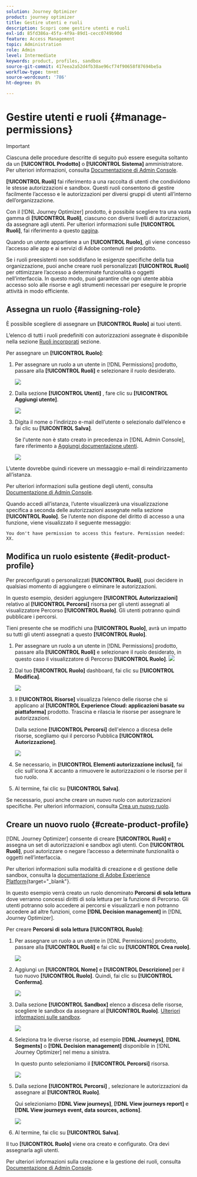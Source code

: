 ```yaml
---
solution: Journey Optimizer
product: journey optimizer
title: Gestire utenti e ruoli
description: Scopri come gestire utenti e ruoli
exl-id: 85fd386a-45fa-4f9a-89d1-cecc0749b90d
feature: Access Management
topic: Administration
role: Admin
level: Intermediate
keywords: product, profiles, sandbox
source-git-commit: 417eea2a52d4fb38ae96cf74f90658f87694be5a
workflow-type: tm+mt
source-wordcount: '786'
ht-degree: 8%

---
```


# Gestire utenti e ruoli {#manage-permissions}

>[!IMPORTANT]
>
> Ciascuna delle procedure descritte di seguito può essere eseguita soltanto da un **[!UICONTROL Prodotto]** o **[!UICONTROL Sistema]** amministratore. Per ulteriori informazioni, consulta [Documentazione di Admin Console](https://helpx.adobe.com/enterprise/admin-guide.html/enterprise/using/admin-roles.ug.html).

**[!UICONTROL Ruoli]** fai riferimento a una raccolta di utenti che condividono le stesse autorizzazioni e sandbox. Questi ruoli consentono di gestire facilmente l’accesso e le autorizzazioni per diversi gruppi di utenti all’interno dell’organizzazione.

Con il [!DNL Journey Optimizer] prodotto, è possibile scegliere tra una vasta gamma di **[!UICONTROL Ruoli]**, ciascuno con diversi livelli di autorizzazioni, da assegnare agli utenti. Per ulteriori informazioni sulle **[!UICONTROL Ruoli]**, fai riferimento a questo [pagina](ootb-product-profiles.md).

Quando un utente appartiene a un **[!UICONTROL Ruolo]**, gli viene concesso l’accesso alle app e ai servizi di Adobe contenuti nel prodotto.

Se i ruoli preesistenti non soddisfano le esigenze specifiche della tua organizzazione, puoi anche creare ruoli personalizzati **[!UICONTROL Ruoli]** per ottimizzare l’accesso a determinate funzionalità o oggetti nell’interfaccia. In questo modo, puoi garantire che ogni utente abbia accesso solo alle risorse e agli strumenti necessari per eseguire le proprie attività in modo efficiente.

## Assegna un ruolo {#assigning-role}

È possibile scegliere di assegnare un **[!UICONTROL Ruolo]** ai tuoi utenti.

L’elenco di tutti i ruoli predefiniti con autorizzazioni assegnate è disponibile nella sezione [Ruoli incorporati](ootb-product-profiles.md) sezione.

Per assegnare un **[!UICONTROL Ruolo]**:

1. Per assegnare un ruolo a un utente in [!DNL Permissions] prodotto, passare alla **[!UICONTROL Ruoli]** e selezionare il ruolo desiderato.

   ![](assets/do-not-localize/access_control_2.png)

1. Dalla sezione **[!UICONTROL Utenti]** , fare clic su **[!UICONTROL Aggiungi utente]**.

   ![](assets/do-not-localize/access_control_3.png)

1. Digita il nome o l’indirizzo e-mail dell’utente o selezionalo dall’elenco e fai clic su **[!UICONTROL Salva]**.

   Se l&#39;utente non è stato creato in precedenza in [!DNL Admin Console], fare riferimento a [Aggiungi documentazione utenti](https://helpx.adobe.com/enterprise/admin-guide.html/enterprise/using/manage-users-individually.ug.html#add-users).

   ![](assets/do-not-localize/access_control_4.png)

L’utente dovrebbe quindi ricevere un messaggio e-mail di reindirizzamento all’istanza.

Per ulteriori informazioni sulla gestione degli utenti, consulta [Documentazione di Admin Console](https://helpx.adobe.com/enterprise/admin-guide.html/enterprise/using/manage-users-individually.ug.html).

Quando accedi all’istanza, l’utente visualizzerà una visualizzazione specifica a seconda delle autorizzazioni assegnate nella sezione **[!UICONTROL Ruolo]**. Se l’utente non dispone del diritto di accesso a una funzione, viene visualizzato il seguente messaggio:

`You don't have permission to access this feature. Permission needed: XX.`

## Modifica un ruolo esistente {#edit-product-profile}

Per preconfigurati o personalizzati **[!UICONTROL Ruoli]**, puoi decidere in qualsiasi momento di aggiungere o eliminare le autorizzazioni.

In questo esempio, desideri aggiungere **[!UICONTROL Autorizzazioni]** relativo al **[!UICONTROL Percorsi]** risorsa per gli utenti assegnati al visualizzatore Percorso **[!UICONTROL Ruolo]**. Gli utenti potranno quindi pubblicare i percorsi.

Tieni presente che se modifichi una **[!UICONTROL Ruolo]**, avrà un impatto su tutti gli utenti assegnati a questo **[!UICONTROL Ruolo]**.

1. Per assegnare un ruolo a un utente in [!DNL Permissions] prodotto, passare alla **[!UICONTROL Ruoli]** e selezionare il ruolo desiderato, in questo caso il visualizzatore di Percorso **[!UICONTROL Ruolo]**.
   ![](assets/do-not-localize/access_control_5.png)

1. Dal tuo **[!UICONTROL Ruolo]** dashboard, fai clic su **[!UICONTROL Modifica]**.

   ![](assets/do-not-localize/access_control_6.png)

1. Il **[!UICONTROL Risorse]** visualizza l’elenco delle risorse che si applicano al **[!UICONTROL Experience Cloud: applicazioni basate su piattaforma]** prodotto. Trascina e rilascia le risorse per assegnare le autorizzazioni.

   Dalla sezione **[!UICONTROL Percorsi]** dell&#39;elenco a discesa delle risorse, scegliamo qui il percorso Pubblica **[!UICONTROL Autorizzazione]**.

   ![](assets/do-not-localize/access_control_14.png)

1. Se necessario, in **[!UICONTROL Elementi autorizzazione inclusi]**, fai clic sull&#39;icona X accanto a rimuovere le autorizzazioni o le risorse per il tuo ruolo.

1. Al termine, fai clic su **[!UICONTROL Salva]**.

Se necessario, puoi anche creare un nuovo ruolo con autorizzazioni specifiche. Per ulteriori informazioni, consulta [Crea un nuovo ruolo](#create-product-profile).

## Creare un nuovo ruolo {#create-product-profile}

[!DNL Journey Optimizer] consente di creare **[!UICONTROL Ruoli]** e assegna un set di autorizzazioni e sandbox agli utenti. Con **[!UICONTROL Ruoli]**, puoi autorizzare o negare l’accesso a determinate funzionalità o oggetti nell’interfaccia.

Per ulteriori informazioni sulla modalità di creazione e di gestione delle sandbox, consulta la [documentazione di Adobe Experience Platform](https://experienceleague.adobe.com/docs/experience-platform/sandbox/ui/user-guide.html?lang=it){target="_blank"}.

In questo esempio verrà creato un ruolo denominato **Percorsi di sola lettura** dove verranno concessi diritti di sola lettura per la funzione di Percorso. Gli utenti potranno solo accedere ai percorsi e visualizzarli e non potranno accedere ad altre funzioni, come **[!DNL  Decision management]** in [!DNL Journey Optimizer].

Per creare **Percorsi di sola lettura** **[!UICONTROL Ruolo]**:

1. Per assegnare un ruolo a un utente in [!DNL Permissions] prodotto, passare alla **[!UICONTROL Ruoli]** e fai clic su **[!UICONTROL Crea ruolo]**.

   ![](assets/do-not-localize/access_control_9.png)

1. Aggiungi un **[!UICONTROL Nome]** e **[!UICONTROL Descrizione]** per il tuo nuovo **[!UICONTROL Ruolo]**. Quindi, fai clic su **[!UICONTROL Conferma]**.

   ![](assets/do-not-localize/access_control_10.png)

1. Dalla sezione **[!UICONTROL Sandbox]** elenco a discesa delle risorse, scegliere le sandbox da assegnare al **[!UICONTROL Ruolo]**. [Ulteriori informazioni sulle sandbox](sandboxes.md).

   ![](assets/do-not-localize/access_control_13.png)

1. Seleziona tra le diverse risorse, ad esempio **[!DNL Journeys]**, **[!DNL Segments]** o **[!DNL Decision management]** disponibile in [!DNL Journey Optimizer] nel menu a sinistra.

   In questo punto selezioniamo il **[!UICONTROL Percorsi]** risorsa.

   ![](assets/do-not-localize/access_control_11.png)

1. Dalla sezione **[!UICONTROL Percorsi]** , selezionare le autorizzazioni da assegnare al **[!UICONTROL Ruolo]**.

   Qui selezioniamo **[!DNL View journeys]**, **[!DNL View journeys report]**  e **[!DNL View journeys event, data sources, actions]**.

   ![](assets/do-not-localize/access_control_12.png)

1. Al termine, fai clic su **[!UICONTROL Salva]**.

Il tuo **[!UICONTROL Ruolo]** viene ora creato e configurato. Ora devi assegnarla agli utenti.

Per ulteriori informazioni sulla creazione e la gestione dei ruoli, consulta [Documentazione di Admin Console](https://experienceleague.adobe.com/docs/experience-platform/access-control/abac/permissions-ui/roles.html?lang=it).